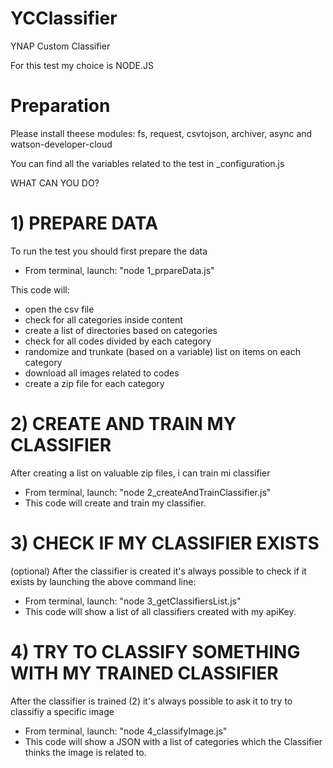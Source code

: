 # YCClassifier
YNAP Custom Classifier

For this test my choice is NODE.JS 

# Preparation
Please install theese modules: fs, request, csvtojson, archiver, async and watson-developer-cloud

You can find all the variables related to the test in _configuration.js

WHAT CAN YOU DO?

# 1) PREPARE DATA
To run the test  you should first prepare the data
  - From terminal, launch: "node 1_prpareData.js"
  
This code will:
  - open the csv file
  - check for all categories inside content
  - create a list of directories based on categories
  - check for all codes divided by each category
  - randomize and trunkate (based on a variable) list on items on each category
  - download all images related to codes
  - create a zip file for each category

# 2) CREATE AND TRAIN MY CLASSIFIER
After creating a list on valuable zip files, i can train mi classifier
  - From terminal, launch: "node 2_createAndTrainClassifier.js"
  - This code will create and train my classifier.

# 3) CHECK IF MY CLASSIFIER EXISTS
(optional) After the classifier is created it's always possible to check if it exists by launching the above command line:
  - From terminal, launch: "node 3_getClassifiersList.js"
  - This code will show a list of all classifiers created with my apiKey.

# 4) TRY TO CLASSIFY SOMETHING WITH MY TRAINED CLASSIFIER
After the classifier is trained (2) it's always possible to ask it to try to classifiy a specific image
  - From terminal, launch: "node 4_classifyImage.js"
  - This code will show a JSON with a list of categories which the Classifier thinks the image is related to. 
